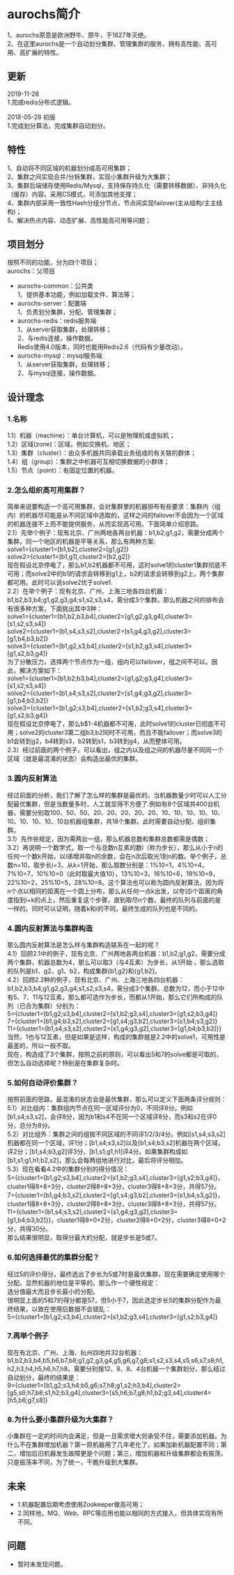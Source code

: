 # aurochs简介
1、aurochs原意是欧洲野牛、原牛，于1627年灭绝。<br />
2、在这里aurochs是一个自动划分集群、管理集群的服务，拥有高性能、高可用、高扩展的特性。<br />

## 更新
2019-11-28<br />
1.完成redis分布式逻辑。<br />

2018-05-28 初版 <br />
1.完成划分算法，完成集群自动划分。<br />

## 特性
1、自动将不同区域的机器划分成高可用集群；<br />
2、集群之间实现合并/分拆集群，实现小集群升级为大集群；<br />
3、集群后端储存使用Redis/Mysql，支持保存持久化（需要转移数据）、非持久化（缓存）内容。采用CS模式，可添加其他支撑；<br />
4、集群内部采用一致性Hash分组分节点，节点间实现failover(主从结构/主主结构)；<br />
5、解决热点内容、动态扩展、高性能高可用等问题；<br />

## 项目划分
按照不同的功能，分为四个项目；<br />
aurochs：父项目<br />
- aurochs-common：公共类<br />
1、提供基本功能，例如加载文件、算法等；<br />
- aurochs-server：配置端<br />
1、负责划分集群，分配、管理集群；<br />
- aurochs-redis：redis服务端<br />
1、从server获取集群，处理转移；<br />
2、与redis连接，操作数据。<br />
Redis使用4.0版本，同时也能用Redis2.6（代码有少量改动）。<br />
- aurochs-mysql：mysql服务端<br />
1、从server获取集群，处理转移；<br />
2、与mysql连接，操作数据。<br />

## 设计理念
### 1.名称
1.1）机器（machine）：单台计算机，可以是物理机或虚拟机；<br />
1.2）区域(zone)：区域，例如交换机、地区；<br />
1.3）集群（cluster）：由众多机器共同承载业务组成的有关联的群体；<br />
1.4）组（group）：集群之中机器可互相切换数据的小群体；<br />
1.5）节点（point）：有固定位置的机器。<br />
### 2.怎么组织高可用集群？
简单来说要构造一个高可用集群，会对集群里的机器排布有些要求：集群内（组内）的机器尽可能是从不同区域中选取的，这样之间的failover不会因为一个区域的机器连接不上而不能提供服务，从而实现高可用。下面简单介绍思路。<br />
2.1）先举个例子：现有北京、广州两地各两台机器：b1,b2;g1,g2，需要分成两个集群。同一个地区的机器是平等关系，那么有两种方案:<br />
solve1={cluster1=[b1,b2],cluster2=[g1,g2]} <br />
solve2={cluster1=[b1,g1],cluster2=[b2,g2]} <br />
现在假设北京停电了，那么b1,b2机器都不可用，这时solve1的cluster1集群彻底不可用；而solve2中的b1的请求会转移到g1上，b2的请求会转移到g2上，两个集群都可用。此时可以说solve2优于solve1.<br />
2.2）在举个例子：现有北京、广州、上海三地各四台机器：b1,b2,b3,b4;g1,g2,g3,g4;s1,s2,s3,s4，需分成3个集群。那么机器之间的排布会有很多种方案，下面挑出其中3种：<br />
solve1={cluster1=[b1,b2,b3,b4],cluster2=[g1,g2,g3,g4],cluster3=[s1,s2,s3,s4]} <br />
solve2={cluster1=[b1,s4,s3,s2],cluster2=[s1,g4,g3,g2],cluster3=[g1,b4,b3,b2]} <br />
solve3={cluster1=[b1,g2,s3,b4],cluster2=[s1,b2,g3,s4],cluster3=[g1,s2,b3,g4]} <br />
为了分散压力，选择两个节点作为一组，组内可以failover，组之间不可以。因此，解决方案如下：<br />
solve1={cluster1=[b1,b2;b3,b4],cluster2=[g1,g2;g3,g4],cluster3=[s1,s2;s3,s4]} <br />
solve2={cluster1=[b1,s4;s3,s2],cluster2=[s1,g4;g3,g2],cluster3=[g1,b4;b3,b2]} <br />
solve3={cluster1=[b1,g2;s3,b4],cluster2=[s1,b2;g3,s4],cluster3=[g1,s2;b3,g4]} <br />
现在假设北京停电了，那么b$1-4机器都不可用，此时solve1的cluster已彻底不可用；solve2的cluster3第二组b3,b2同时不可用，而且不能failover；而solve3的b1会转到g2，b4转到s3，b2转到s1，b3转到g4，从而整体可用。<br />
2.3）经过前面的两个例子，可以看出，组之内以及组之间的机器尽量不同同一个区域（就是最混淆的状态）会构造出最优的集群。<br />
### 3.圆内反射算法
经过前面的分析，我们了解了怎么样的集群是最优的，当机器数量少时可以人工分配最优集群，但是当数量多时，人工就显得不方便了.例如有8个区域共400台机器，需要分别取100、50、50、20、20、20、20、20、10、10、10、10、10、10、10、10、10、10台机器组集群，共18个集群。此时需要自动分配、组织集群。<br />
3.1）先作些规定，因为需两台一组，那么机器总数和集群总数都需是偶数；<br />
3.2）再说明一个数学式，取一个与总数n互素的数i（称为步长），那么从小于n的任何一个数k开始，以i递增并取n的余数，会在n次后取光1到n的数。举个例子，总数n=10，取步长i=3，从k=1开始，那么取数分别是：1%10=1，4%10=4，7%10=7，10%10=0（此时取最大值10），13%10=3，16%10=6，19%10=9，22%10=2，25%10=5，28%10=8。这个算法也可以称为圆内反射算法，因为将n个点以相同的距离在一个圆上分布，那么从任何一点k出发，以夸过i个距离的角度指到i+k的点上，然后重复这个步骤，直到取尽n个数，最终的队列与前面的是一样的。同时可以证明，随着k和i的不同，最终生成的队列也是不同的。<br />
### 4.圆内反射算法与集群构造
那么圆内反射算法是怎么样与集群构造联系在一起的呢？<br />
4.1）回顾2.1中的例子，现有北京、广州两地各两台机器：b1,b2;g1,g2，需要分成两个集群，机器总数为4，那么可以取3（与4互素）为步长，从1开始 ，那么选取的队列是b1、g2、g1、b2，构成集群{b1,g2}和{g1,b2}。<br />
4.2）回顾2.2种的例子，现有北京、广州、上海三地各四台机器：b1,b2,b3,b4;g1,g2,g3,g4;s1,s2,s3,s4，需分成3个集群。总数为12，而小于12中有5、7、11与12互素，那么都可选作为步长，而都从1开始，那么它们所构成的队列（已合为集群）分别为：<br />
5={cluster1=[b1,g2;s3,b4],cluster2=[s1,b2;g3,s4],cluster3=[g1,s2;b3,g4]}<br />
7={cluster1=[b1,g4;b3,s2],cluster2=[g1,s4;g3,b2],cluster3=[s1,b4;s3,g2]}<br />
11={cluster1=[b1,s4;s3,s2],cluster2=[s1,g4;g3,g2],cluster3=[g1,b4;b3,b2]}}<br />
当然，1也与12互素，但是如果是这样，构成的集群就是2.2中的solve1，可用性是最差的，所以一般不取。<br />
现在，构造成了3个集群，按照之前的原则，可以看出5和7的solve都是可取的，但怎么自动选择呢？特别是在集群复杂时。<br />
### 5.如何自动评价集群？
按照前面的思路，最混淆的状态会是最优集群，那么可以定义下面两条评分规则：<br />
5.1）对比组内：集群组内节点在同一区域评分为0，不同评8分。例如[b1,s4;s3,s2]，会评8分，因为b1和s4不在同一个区域评8分，而s3和s2在评0分，总分为8分。<br />
5.2）对比组外：集群之间的组按不同区域的不同评1/2/3/4分。例如[s1,s4;s3,s2]机器都在同一个区域，评1分；[b1,s4;s3,s2]以及[b1,s4;b3,s2]机器在两个区域，评2分；[b1,s4;b3,g2]评3分，[b1,s1;g1,h1]评4分。如果集群构成如[b1,s1;g1,h1;b2,s2]，那么会每两组地进行对比，最后将评分相加。<br />
5.3）现在看看4.2中的集群分别的得分情况：<br />
5={cluster1=[b1,g2;s3,b4],cluster2=[s1,b2;g3,s4],cluster3=[g1,s2;b3,g4]}，cluster1得8+8+3分，cluster2得8+8+3分，cluster3得8+8+3分，共得57分。<br />
7={cluster1=[b1,g4;b3,s2],cluster2=[g1,s4;g3,b2],cluster3=[s1,b4;s3,g2]}，cluster1得8+8+3分，cluster2得8+8+3分，cluster3得8+8+3分，共得57分。<br />
11={cluster1=[b1,s4;s3,s2],cluster2=[s1,g4;g3,g2],cluster3=[g1,b4;b3,b2]}}，cluster1得8+0+2分，cluster2得8+0+2分，cluster3得8+0+2分，共得30分。<br />
那么结果很明显，取得分最大的分配，就是步长是5或7。<br />
### 6.如何选择最优的集群分配？
经过5的评价得分，最终选出了步长为5或7时是最优集群，现在需要确定使用哪个分配。显然机器的地位是平等的，那么作一个硬性规定：<br />
选分值最大而且步长最小的分配。<br />
很明显上面的5和7的得分都是57，但5小于7，因此选定步长5的集群分配作为最终结果，以致在使用后数据不会错乱：<br />
5={cluster1=[b1,g2;s3,b4],cluster2=[s1,b2;g3,s4],cluster3=[g1,s2;b3,g4]}<br />
### 7.再举个例子
现在有北京、广州、上海、杭州四地共32台机器：b1,b2,b3,b4,b5,b6,b7,b8;g1,g2,g3,g4,g5,g6,g7,g8;s1,s2,s3,s4,s5,s6,s7,s8;h1,h2,h3,h4,h5,h6,h7,h8，需要分别按12、8、8、4台机器一个集群划分，那么结过自动划分，最终的结果是：<br />
9={cluster1=[b1,g2;s3,h4;b5,g6;s7,h8;g1,s2;h3,b4],cluster2=[g5,s6;h7,b8;s1,h2;b3,g4],cluster3=[s5,h6;b7,g8;h1,b2;g3,s4],cluster4=[h5,b6;g7,s8]}<br />
### 8.为什么要小集群升级为大集群？
小集群在一定的时间内会满足，但是一旦需求增大则承受不住，需要添加机器。为什么不在集群增加机器？第一原机器用了几年老化了，如果加新机器配置不同；第二，增加后旧机器发生故障更是个问题；第三，增加机器和升级集群都会有振荡，只是振荡率不同，为了统一，干脆升级到大集群。<br />

## 未来
- 1.机器配置后期考虑使用Zookeeper做高可用； <br/>
- 2.同样地，MQ、Web、RPC等应用也能以相同的方式接入，但具体实现有所不同。<br/>

## 问题
- 暂时未发现问题。<br />
